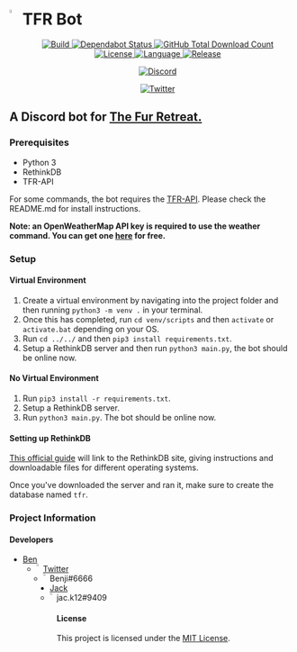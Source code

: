 # <img src="https://i.imgur.com/DWTbzf4.png" align="left" width="4%"> TFR Bot

<div align="center">
    <p>
        <a href="https://github.com/TFR-Development/TFR-Bot/actions">
            <img src="https://github.com/TFR-Development/TFR-Bot/workflows/Python%20application/badge.svg" alt="Build">
        </a>
        <a href="https://dependabot.com">
            <img src="https://api.dependabot.com/badges/status?host=github&repo=TFR-Development/TFR-Bot" alt="Dependabot Status">
        </a>
        <a href="https://github.com/TFR-Development/TFR-Bot">
            <img src="https://img.shields.io/github/downloads/TFR-Development/TFR-Bot/total.svg" alt="GitHub Total Download Count">
        </a>
        <a href="https://github.com/TFR-Development/TFR-Bot">
            <img src="https://img.shields.io/github/license/mashape/apistatus.svg" alt="License">
        </a>
        <a href="https://github.com/TFR-Development/TFR-Bot">
            <img src="https://img.shields.io/github/languages/top/TFR-Development/TFR-Bot.svg" alt="Language">
        </a>
        <a href="https://github.com/TFR-Development/TFR-Bot/releases">
            <img src="https://img.shields.io/github/v/release/TFR-Development/TFR-Bot" alt="Release">
        </a>
    </p>
    <p>
        <a href="https://discord.furretreat.rocks">
            <img src="https://discordapp.com/api/v6/guilds/569747786199728150/embed.png?style=banner2" alt="Discord">
        </a>
    </p>
    <p>
        <a href="https://twitter.com/furretreat">
            <img src="https://img.shields.io/twitter/follow/furretreat?style=social" alt="Twitter">
        </a>
    </p>
</div>

## A Discord bot for [The Fur Retreat.](https://discord.furretreat.rocks)

### Prerequisites

- Python 3
- RethinkDB
- TFR-API

For some commands, the bot requires the [TFR-API](https://github.com/TFR-Development/TFR-API). Please check the README.md for install instructions.

**Note: an OpenWeatherMap API key is required to use the weather command. You can get one [here](https://openweathermap.org/api) for free.**

### Setup

#### Virtual Environment
1. Create a virtual environment by navigating into the project folder and then running `python3 -m venv .` in your terminal.
2. Once this has completed, run `cd venv/scripts` and then `activate` or `activate.bat` depending on your OS.
3. Run `cd ../../` and then `pip3 install requirements.txt`.
4. Setup a RethinkDB server and then run `python3 main.py`, the bot should be online now.

#### No Virtual Environment
1. Run `pip3 install -r requirements.txt`.
2. Setup a RethinkDB server.
3. Run `python3 main.py`.
The bot should be online now.

#### Setting up RethinkDB

[This official guide](https://rethinkdb.com/docs/install/) will link to the RethinkDB site, giving instructions and downloadable files for different operating systems.

Once you've downloaded the server and ran it, make sure to create the database named `tfr`.

### Project Information

#### Developers

- [Ben](https://github.com/Ben071) 
    - <img src="https://i.imgur.com/WksIWPO.png" align="left" width="2%"> <a href="https://twitter.com/BenjiTheFurry">Twitter</a>
    - <img src="https://i.imgur.com/ddZTLOt.png" align="left" width="2%"> Benji#6666
- [Jack](https://github.com/Jack073) 
    - <img src="https://i.imgur.com/ddZTLOt.png" align="left" width="2%"> jac.k12#9409

#### License
This project is licensed under the [MIT License](https://opensource.org/licenses/MIT).
